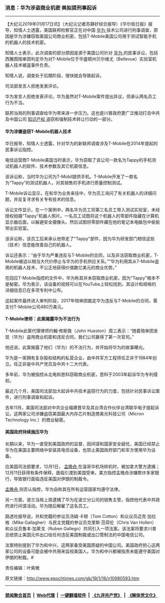 ### 消息：华为涉盗商业机密 美拟提刑事起诉
------------------------

<p>
 【大纪元2019年01月17日讯】（大纪元记者苏静好综合报导）《华尔街日报》报导，知情人士透露，美国联邦检察官正在对中国
 <a href="http://www.epochtimes.com/gb/tag/%E5%8D%8E%E4%B8%BA.html">
  华为
 </a>
 技术公司进行刑事调查，原因是华为涉嫌窃取美国公司商业机密，包括T-Mobile美国公司用于测试智能手机的机器人的技术机密。
</p>
<p>
 知情人士表示，此次调查的部分原因是源于美国公司针对
 <a href="http://www.epochtimes.com/gb/tag/%E5%8D%8E%E4%B8%BA.html">
  华为
 </a>
 的民事诉讼，包括西雅图陪审团判定华为对T-Mobile位于华盛顿州贝尔维尤（Bellevue）实验室机器人技术被盗事件负责。
</p>
<p>
 知情人说，调查处于后期阶段，很快就会导致起诉。
</p>
<p>
 司法部发言人拒绝发表评论。
</p>
<p>
 华为发言人拒绝发表评论。华为虽然对T-Mobile案件提出异议，但承认两名员工行为不当。
</p>
<p>
 联邦当局的刑事调查给华为带来进一步压力。这也是川普政府更广泛推动打击中共及中国公司
 <a href="http://www.epochtimes.com/gb/tag/%E7%9F%A5%E8%AF%86%E4%BA%A7%E6%9D%83.html">
  知识产权
 </a>
 盗窃和强制技术转让行动的一部分。
</p>
<h4>
 华为涉嫌盗窃T-Mobile机器人技术
</h4>
<p>
 华日报导，知情人士透露，针对华为的新联邦调查涉及T-Mobile在2014年提起的民事诉讼指控。
</p>
<p>
 电信运营商T-Mobile美国当时表示，华为窃取了该公司一款名为Tappy的手机测试机器人的软件、技术参数及其它机密信息。
</p>
<p>
 该诉讼称，当时华为公司为T-Mobil提供手机。T-Mobile开发了一款名为“Tappy”的测试机器人，对其销售的手机进行质量控制测试。
</p>
<p>
 T-Mobile诉讼显示，在和华为业务来往中，华为员工询问了有关机器人的详细问题，并反复寻求有关专有技术的信息。
</p>
<p>
 诉讼文件显示，在一个案例中，两名华为员工将第三名员工带入测试实验室，未经授权拍摄“Tappy”机器人照片。一名员工试图将这个机器人的零部件隐藏在计算机显示器后面，以躲避安全摄像头。然后试图将零部件藏在他的笔记本电脑包中偷偷带出实验室。
</p>
<p>
 该诉讼称，该员工后来承认他带走了“Tappy”部件，因为华为研发部门相信这些（技术）信息能改善自己的机器人。
</p>
<p>
 诉讼还表示：“由于华为严重违反与T-Mobile的合同，以及非法窃取商业机密，T-Mobile被迫以相当大代价停止与华为的手机供应关系。”“华为利用其从T-Mobile盗用的机器人技术，不公正地获得价值数亿美元的商业优势。”
</p>
<p>
 在回应T-Mobile指控的文件中，华为称其并未窃取商业机密，因为“Tappy”根本不是秘密。华为表示，该设备的视频可以在YouTube上轻松找到，其设计和规格的详细信息已在多项专利中公布。
</p>
<p>
 这起案件最终进入审判阶段，2017年陪审团裁定华为违反与T-Mobile的合同，需支付T-Mobile公司480万美元。
</p>
<h4>
 T-Mobile律师：此案揭露华为不法行为
</h4>
<p>
 T-Mobile此案代理律师约翰‧修斯敦（John Hueston）周三表示：“随着陪审团发现（华为）盗用商业机密和违反合同，我们公司赢得了第一次官司。”
</p>
<p>
 他还说，此案揭露了他们（华为）的不法行为，并开始将华为的故事曝光。
</p>
<p>
 华为是一家拥有复杂股权结构的私营企业，由中共军方工程师任正非于1984年创立。任正非是中共产党员及中共十二大代表。
</p>
<p>
 多年前，华为被指控从北电和思科窃取商业机密，思科于2003年起诉华为专利侵权。
</p>
<p>
 最近几个月，美国司法部加大起诉中共技术盗窃行为的力度，包括针对民事诉讼案件，进行刑事调查和起诉。
</p>
<p>
 去年11月，美国司法部对中共企业福建晋华及其台湾合作伙伴台湾联华电子提起诉讼，这两家公司涉嫌盗窃美国最大内存芯片制造商美光科技公司（Micron Technology Inc.）的商业秘密。
</p>
<h4>
 美国政府持续施压华为
</h4>
<p>
 长期以来，华为一直受到美国政府的监督，因间谍和国家安全疑忧，美国已经禁止华为在美国主要网络中安装其电信设备，也禁止美国政府部门和军方使用华为设备。
</p>
<p>
 应美国司法部要求，12月1日，
 <a href="http://www.epochtimes.com/gb/tag/%E5%AD%9F%E6%99%9A%E8%88%9F.html">
  孟晚舟
 </a>
 在温哥华机场转机时，被加拿大警方逮捕；12月11日获得有条件保释，面临引渡到美国受审。美方指控孟晚舟涉嫌欺诈多家银行，导致银行面临违反美国对伊朗的制裁令。
</p>
<p>
 <a href="http://www.epochtimes.com/gb/tag/%E5%AD%9F%E6%99%9A%E8%88%9F.html">
  孟晚舟
 </a>
 则否认指控，华为自称其在所有运营国家均遵守法律。
</p>
<p>
 另一方面，波兰当局上周逮捕了华为在波兰分公司的销售主管，指控他代表中共政府进行间谍活动。华为随后解雇了这名员工。
</p>
<p>
 路透社报导说，共和党籍的参议员汤姆·卡顿（Tom Cotton）和众议员迈克·加拉格（Mike Gallagher）与民主党籍的参议员克里斯·范荷伦（Chris Van Hollen）和众议员鲁本·加莱戈（Ruben Gallego）共同引入一项法案。该法案将要求川普总统禁止美国元件出口给任何违反美国制裁或出口管制法的中国电信公司。
</p>
<p>
 法案特别提到了华为和中兴，这两家备受美国质疑的中国公司。美国政府担心这两家公司的设备可能会被中共用来监视美国人。华为和中兴都被指责未能遵守美国对伊朗的制裁。#
</p>
<p>
 责任编辑：叶紫微
</p>

原文链接：http://www.epochtimes.com/gb/19/1/16/n10980593.htm


------------------------
#### [禁闻聚合首页](https://github.com/gfw-breaker/banned-news/blob/master/README.md) &nbsp;|&nbsp; [Web代理](https://github.com/gfw-breaker/open-proxy/blob/master/README.md) &nbsp;|&nbsp; [一键翻墙软件](https://github.com/gfw-breaker/nogfw/blob/master/README.md) &nbsp;|&nbsp; [《九评共产党》](https://github.com/gfw-breaker/9ping.md/blob/master/README.md#九评之一评共产党是什么) &nbsp;|&nbsp; [《解体党文化》](https://github.com/gfw-breaker/jtdwh.md/blob/master/README.md#绪论)